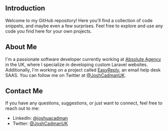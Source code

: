 ## Introduction
Welcome to my GitHub repository! Here you'll find a collection of code snippets, and maybe even a few surprises. Feel free to explore and use any code you find here for your own projects.

## About Me
I'm a passionate software developer currently working at [Absolute Agency](https://absolute.agency/) in the UK, where I specialize in developing custom Laravel websites. Additionally, I'm working on a project called [EasyReply](https://easyreply.io/), an email help desk SAAS. You can follow me on Twitter at [@JoshCadmanUK](https://twitter.com/JoshCadmanUK).

## Contact Me
If you have any questions, suggestions, or just want to connect, feel free to reach out to me:
- LinkedIn: [@joshuacadman](https://www.linkedin.com/in/joshuacadman/)
- Twitter: [@JoshCadmanUK](https://twitter.com/JoshCadmanUK)
